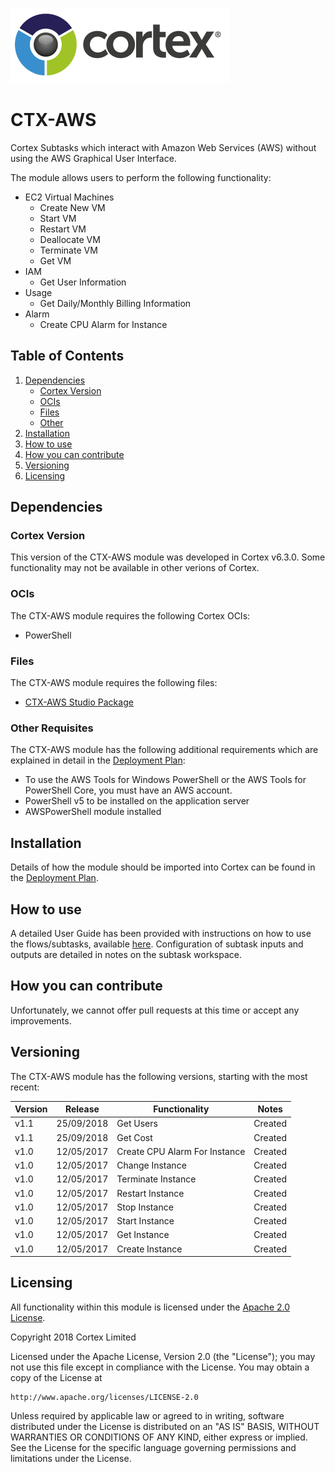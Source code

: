 <a href="https://www.cortex-ia.co.uk/" target="_blank"><img src="https://github.com/CortexIATest/CTXImages/blob/master/Cortex-350-120.png" alt="Welcome to Cortex!" width="350" height="120" border="0"></a>

# CTX-AWS
Cortex Subtasks which interact with Amazon Web Services (AWS) without using the AWS Graphical User Interface.

The module allows users to perform the following functionality:
* EC2 Virtual Machines
	* Create New VM
	* Start VM
	* Restart VM
	* Deallocate VM
	* Terminate VM
	* Get VM
*  IAM
	* Get User Information
* Usage
	* Get Daily/Monthly Billing Information
* Alarm
	* Create CPU Alarm for Instance

## Table of Contents
1) [Dependencies](#dependencies)
    * [Cortex Version](#cortex-version)
    * [OCIs](#ocis)
    * [Files](#files)
    * [Other](#other)
1) [Installation](#installation)
1) [How to use](#how-to-use)
1) [How you can contribute](#how-you-can-contribute)
1) [Versioning](#versioning)
1) [Licensing](#licensing)

## Dependencies
### Cortex Version
This version of the CTX-AWS module was developed in Cortex v6.3.0. Some functionality may not be available in other verions of Cortex.

### OCIs
The CTX-AWS module requires the following Cortex OCIs:
* PowerShell

### Files
The CTX-AWS module requires the following files:
* [CTX-AWS Studio Package](https://github.com/CortexIATest/CTXExcel/releases/download/untagged-735f460df6f7d65c9d19/Cortex.Studio.Package.-.V2.2.studiopkg)

### Other Requisites
The CTX-AWS module has the following additional requirements which are explained in detail in the [Deployment Plan](https://github.com/CortexProjectsDepartment/CTX-AWS/blob/master/CTX-AWS%20-%20Deployment%20Plan.pdf):
* To use the AWS Tools for Windows PowerShell or the AWS Tools for PowerShell Core, you must have an
AWS account.
* PowerShell v5 to be installed on the application server
* AWSPowerShell module installed

## Installation
Details of how the module should be imported into Cortex can be found in the [Deployment Plan](https://github.com/CortexProjectsDepartment/CTX-AWS/blob/master/CTX-AWS%20-%20Deployment%20Plan.pdf).

## How to use
A detailed User Guide has been provided with instructions on how to use the flows/subtasks, available [here](https://github.com/CortexProjectsDepartment/CTX-AWS/blob/master/CTX-AWS%20-%20User%20Guide.pdf). Configuration of subtask inputs and outputs are detailed in notes on the subtask workspace.

## How you can contribute
Unfortunately, we cannot offer pull requests at this time or accept any improvements.

## Versioning
The CTX-AWS module has the following versions, starting with the most recent:

Version | Release | Functionality | Notes
------------ | ------------- | ----------- | -----------
v1.1 | 25/09/2018 | Get Users | Created
v1.1 | 25/09/2018 | Get Cost | Created
v1.0 | 12/05/2017 | Create CPU Alarm For Instance | Created
v1.0 | 12/05/2017 | Change Instance | Created
v1.0 | 12/05/2017 | Terminate Instance | Created
v1.0 | 12/05/2017 | Restart Instance | Created
v1.0 | 12/05/2017 | Stop Instance | Created
v1.0 | 12/05/2017 | Start Instance | Created
v1.0 | 12/05/2017 | Get Instance | Created
v1.0 | 12/05/2017 | Create Instance | Created

## Licensing
All functionality within this module is licensed under the [Apache 2.0 License](https://www.apache.org/licenses/LICENSE-2.0).

Copyright 2018 Cortex Limited

Licensed under the Apache License, Version 2.0 (the "License");
you may not use this file except in compliance with the License.
You may obtain a copy of the License at

    http://www.apache.org/licenses/LICENSE-2.0

Unless required by applicable law or agreed to in writing, software
distributed under the License is distributed on an "AS IS" BASIS,
WITHOUT WARRANTIES OR CONDITIONS OF ANY KIND, either express or implied.
See the License for the specific language governing permissions and
limitations under the License.
